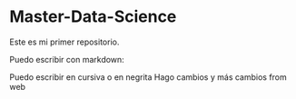 # Master-Data-Science

Este es mi primer repositorio.

Puedo escribir con markdown:

Puedo escribir en cursiva o en negrita
Hago cambios y más cambios from web

